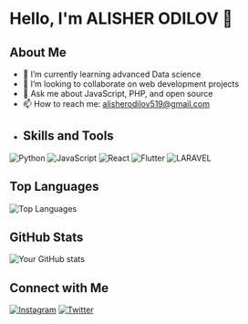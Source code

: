 # Hello, I'm ALISHER ODILOV 👋
## About Me
- 🌱 I’m currently learning advanced Data science
- 👯 I’m looking to collaborate on web development projects
- 💬 Ask me about JavaScript, PHP, and open source
- 📫 How to reach me: alisherodilov519@gmail.com
- ## Skills and Tools
![Python](https://img.shields.io/badge/-Python-3776AB?style=flat&logo=python&logoColor=white)
![JavaScript](https://img.shields.io/badge/-JavaScript-F7DF1E?style=flat&logo=javascript&logoColor=black)
![React](https://img.shields.io/badge/-React-61DAFB?style=flat&logo=react&logoColor=black)
![Flutter](https://img.shields.io/badge/-Flutter-61DAFB?style=flat&logo=flutter&logoColor=white)
![LARAVEL](https://img.shields.io/badge/-laravel-F9322C?style=flat&logo=laravel&logoColor=white)

## Top Languages
![Top Languages](https://github-readme-stats.vercel.app/api/top-langs/?username=alisherodilov2&layout=compact)

## GitHub Stats
![Your GitHub stats](https://github-readme-stats.vercel.app/api?username=alisherodilov2&show_icons=true&theme=radical)

## Connect with Me
[![Instagram](https://img.shields.io/badge/-Instagram-0077B5?style=flat&logo=LinkedIn&logoColor=white)](https://instagram.com/alisherodilov1)
[![Twitter](https://img.shields.io/badge/-Twitter-1DA1F2?style=flat&logo=Twitter&logoColor=white)](https://twitter.com/alisher*odil0v)


